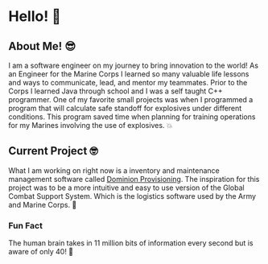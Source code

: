 # Hello! 👋

## About Me! 😎
I am a software engineer on my journey to bring innovation to the world! As an Engineer for the Marine Corps I learned so many valuable life lessons and ways to
communicate, lead, and mentor my teammates. Prior to the Corps I learned Java through school and I was a self taught C++ programmer. One of my favorite small projects
was when I programmed a program that will calculate safe standoff for explosives under different conditions. This program saved time when planning for training
operations for my Marines involving the use of explosives. 💥

## Current Project 🤓
What I am working on right now is a inventory and maintenance management software called [Dominion Provisioning](https://github.com/EvinRWatson/DominionProvisioning).
The inspiration for this project was to be a more intuitive and easy to use version of the Global Combat Support System. Which is the logistics software used by the 
Army and Marine Corps. 🤖

### Fun Fact
The human brain takes in 11 million bits of information every second but is aware of only 40! 🤯
